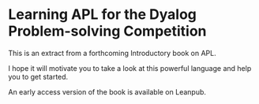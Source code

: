 # Learning APL for the Dyalog Problem-solving Competition

This is an extract from a forthcoming Introductory book on APL.

I hope it will motivate you to take a look at this powerful language and
help you to get started.

An early access version of the book is available on Leanpub.
